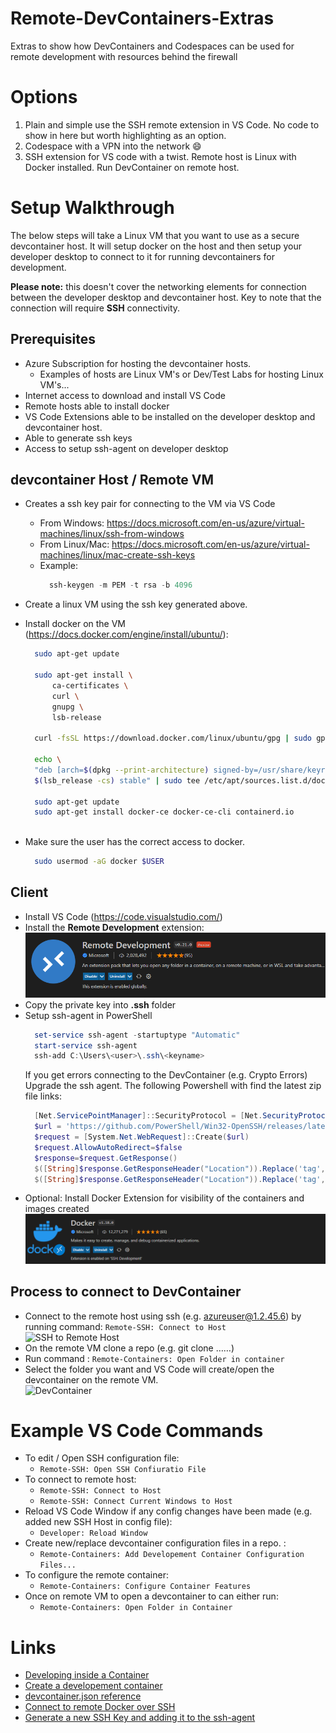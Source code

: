 # Remote-DevContainers-Extras
Extras to show how DevContainers and Codespaces can be used for remote development with resources behind the firewall

# Options
1) Plain and simple use the SSH remote extension in VS Code. No code to show in here but worth highlighting as an option.
2) Codespace with a VPN into the network :smile:
3) SSH extension for VS code with a twist. Remote host is Linux with Docker installed. Run DevContainer on remote host. 



# Setup Walkthrough

The below steps will take a Linux VM that you want to use as a secure devcontainer host. It will setup docker on the host and then setup your developer desktop to connect to it for running devcontainers for development.

**Please note:** this doesn't cover the networking elements for connection between the developer desktop and devcontainer host. Key to note that the connection will require **SSH** connectivity.

## Prerequisites 

- Azure Subscription for hosting the devcontainer hosts.
  - Examples of hosts are Linux VM's or Dev/Test Labs for hosting Linux VM's...
- Internet access to download and install VS Code
- Remote hosts able to install docker
- VS Code Extensions able to be installed on the developer desktop and devcontainer host.
- Able to generate ssh keys 
- Access to setup ssh-agent on developer desktop

## devcontainer Host / Remote VM
- Creates a ssh key pair for connecting to the VM via VS Code 
  - From Windows: https://docs.microsoft.com/en-us/azure/virtual-machines/linux/ssh-from-windows 
  - From Linux/Mac: https://docs.microsoft.com/en-us/azure/virtual-machines/linux/mac-create-ssh-keys
  - Example:
    ```powershell
      ssh-keygen -m PEM -t rsa -b 4096
    ```
  
- Create a linux VM using the ssh key generated above.
- Install docker on the VM (https://docs.docker.com/engine/install/ubuntu/):  
  ```bash
    sudo apt-get update

    sudo apt-get install \
	    ca-certificates \
	    curl \
	    gnupg \
        lsb-release

    curl -fsSL https://download.docker.com/linux/ubuntu/gpg | sudo gpg --dearmor -o /usr/share/keyrings/docker-archive-keyring.gpg

    echo \
    "deb [arch=$(dpkg --print-architecture) signed-by=/usr/share/keyrings/docker-archive-keyring.gpg] https://download.docker.com/linux/ubuntu \
    $(lsb_release -cs) stable" | sudo tee /etc/apt/sources.list.d/docker.list > /dev/null

    sudo apt-get update
    sudo apt-get install docker-ce docker-ce-cli containerd.io 
    
  ```
- Make sure the user has the correct access to docker.
  ```bash
    sudo usermod -aG docker $USER
  ```

## Client
- Install VS Code (https://code.visualstudio.com/)
- Install the **Remote Development** extension:  
![Remote Development Extension](images/Remote-Development%20Extension.png)    
- Copy the private key into **.ssh** folder
- Setup ssh-agent in PowerShell
  ```powershell
    set-service ssh-agent -startuptype "Automatic"
    start-service ssh-agent
    ssh-add C:\Users\<user>\.ssh\<keyname>
  ```
  If you get errors connecting to the DevContainer (e.g. Crypto Errors) Upgrade the ssh agent. The following Powershell with find the latest zip file links:  
  ```powershell
    [Net.ServicePointManager]::SecurityProtocol = [Net.SecurityProtocolType]::Tls12
    $url = 'https://github.com/PowerShell/Win32-OpenSSH/releases/latest/'
    $request = [System.Net.WebRequest]::Create($url)
    $request.AllowAutoRedirect=$false
    $response=$request.GetResponse()
    $([String]$response.GetResponseHeader("Location")).Replace('tag','download') + '/OpenSSH-Win64.zip'  
    $([String]$response.GetResponseHeader("Location")).Replace('tag','download') + '/OpenSSH-Win32.zip'
  ```
- Optional: Install Docker Extension for visibility of the containers and images created  
    ![Docker Externsion](images/docker%20extension.png)
  
## Process to connect to DevContainer
- Connect to the remote host using ssh (e.g. azureuser@1.2.45.6) by running command:
  ``` Remote-SSH: Connect to Host  ```
  ![SSH to Remote Host](images/ssh%20to%20host.png)
- On the remote VM clone a repo (e.g. git clone ……)
- Run command : ``` Remote-Containers: Open Folder in container ```
- Select the folder you want and VS Code will create/open the devcontainer on the remote VM.  
  ![DevContainer](images/devcontainer.png)

# Example VS Code Commands
- To edit / Open SSH configuration file:  
  - ```Remote-SSH: Open SSH Confiuratio File```
- To connect to remote host:  
  - ```Remote-SSH: Connect to Host``` 
  - ```Remote-SSH: Connect Current Windows to Host```
- Reload VS Code Window if any config changes have been made (e.g. added new SSH Host in config file):  
  - ```Developer: Reload Window```
- Create new/replace devcontainer configuration files in a repo. :  
  - ```Remote-Containers: Add Developement Container Configuration Files...```
- To configure the remote container:  
  - ```Remote-Containers: Configure Container Features```
- Once on remote VM to open a devcontainer to can either run:  
  - ```Remote-Containers: Open Folder in Container```


# Links
- [Developing inside a Container](https://code.visualstudio.com/docs/remote/containers)
- [Create a developement container](https://code.visualstudio.com/docs/remote/create-dev-container)
- [devcontainer.json reference](https://code.visualstudio.com/docs/remote/devcontainerjson-reference)
- [Connect to remote Docker over SSH](https://code.visualstudio.com/docs/containers/ssh)
- [Generate a new SSH Key and adding it to the ssh-agent](https://docs.github.com/en/authentication/connecting-to-github-with-ssh/generating-a-new-ssh-key-and-adding-it-to-the-ssh-agent)
